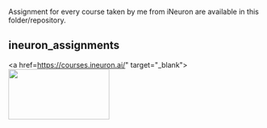 Assignment for every course taken by me from iNeuron are available in this folder/repository.
## ineuron_assignments
 
<a href=https://courses.ineuron.ai/" target="_blank"> <img src="https://avatars.githubusercontent.com/u/57482436?v=4" height="100" width ="200" > </a>

